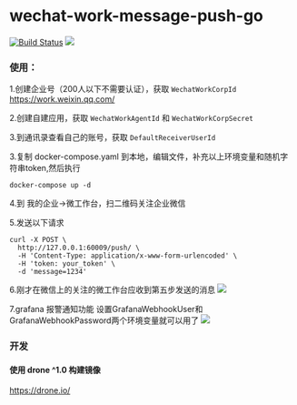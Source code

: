 # wechat-work-message-push-go
[![Build Status](http://drone2.hk.jeongen.com/api/badges/cloverzrg/wechat-work-message-push-go/status.svg)](http://drone2.hk.jeongen.com/cloverzrg/wechat-work-message-push-go)
[![](https://img.shields.io/microbadger/image-size/cloverzrg/wechat-work-message-push-go.svg)](https://hub.docker.com/r/cloverzrg/wechat-work-message-push-go/)

### 使用：
1.创建企业号（200人以下不需要认证），获取 `WechatWorkCorpId` https://work.weixin.qq.com/

2.创建自建应用，获取 `WechatWorkAgentId` 和 `WechatWorkCorpSecret`

3.到通讯录查看自己的账号，获取 `DefaultReceiverUserId`

3.复制 docker-compose.yaml 到本地，编辑文件，补充以上环境变量和随机字符串token,然后执行
```$xslt
docker-compose up -d
```

4.到 我的企业->微工作台，扫二维码关注企业微信

5.发送以下请求
```shell
curl -X POST \
  http://127.0.0.1:60009/push/ \
  -H 'Content-Type: application/x-www-form-urlencoded' \
  -H 'token: your_token' \
  -d 'message=1234'
```

6.刚才在微信上的关注的微工作台应收到第五步发送的消息
![](https://github.com/cloverzrg/wechat-work-message-push-go/raw/master/IMG_8017.jpg)


7.grafana 报警通知功能
设置GrafanaWebhookUser和GrafanaWebhookPassword两个环境变量就可以用了
![](https://github.com/cloverzrg/wechat-work-message-push-go/raw/master/grafana_webhook.jpg)
### 开发

#### 使用 drone ^1.0 构建镜像

https://drone.io/
